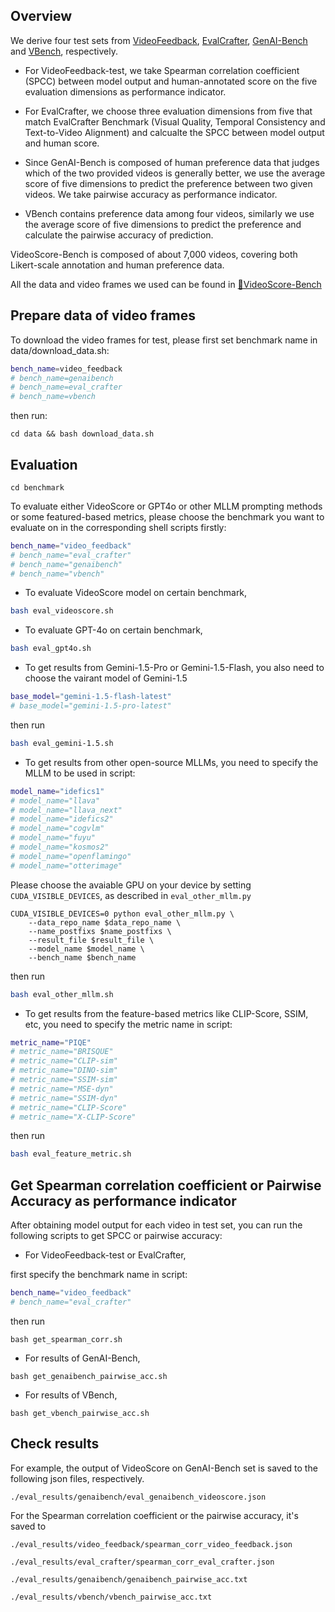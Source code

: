 ## Overview
We derive four test sets from 
[VideoFeedback](https://huggingface.co/datasets/TIGER-Lab/VideoFeedback), 
[EvalCrafter](https://github.com/evalcrafter/EvalCrafter), 
[GenAI-Bench](https://huggingface.co/datasets/TIGER-Lab/GenAI-Bench) and 
[VBench](https://github.com/Vchitect/VBench), respectively. 

- For VideoFeedback-test, we take Spearman correlation coefficient (SPCC) between model output and human-annotated score on the five evaluation dimensions as performance indicator.

- For EvalCrafter, we choose three evaluation dimensions from five that match EvalCrafter Benchmark (Visual Quality, Temporal Consistency and Text-to-Video Alignment) and calcualte the SPCC between model output and human score.

- Since GenAI-Bench is composed of human preference data that judges which of the two provided videos is
generally better, we use the average score of five dimensions to predict the preference between two given videos. We take pairwise accuracy as performance indicator.

- VBench contains preference data among four videos, similarly we use the average score of five dimensions to predict the preference and calculate the pairwise accuracy of prediction.

VideoScore-Bench is composed of about 7,000 videos, covering both Likert-scale annotation and human preference data. 

All the data and video frames we used can be found in [🤗VideoScore-Bench](https://huggingface.co/datasets/TIGER-Lab/VideoScore-Bench)

## Prepare data of video frames
To download the video frames for test, please first set benchmark name in data/download_data.sh: 
```bash
bench_name=video_feedback
# bench_name=genaibench
# bench_name=eval_crafter
# bench_name=vbench
```
then run: 
```
cd data && bash download_data.sh
```

## Evaluation
```
cd benchmark
```
To evaluate either VideoScore or GPT4o or other MLLM prompting methods or some featured-based metrics,
please choose the benchmark you want to evaluate on in the corresponding shell scripts firstly:  
```bash
bench_name="video_feedback"
# bench_name="eval_crafter"
# bench_name="genaibench"
# bench_name="vbench"
```

- To evaluate VideoScore model on certain benchmark,
```bash
bash eval_videoscore.sh
```

- To evaluate GPT-4o on certain benchmark,
```bash
bash eval_gpt4o.sh
```

- To get results from Gemini-1.5-Pro or Gemini-1.5-Flash, you also need to choose the vairant model of Gemini-1.5
```bash
base_model="gemini-1.5-flash-latest"
# base_model="gemini-1.5-pro-latest"
```
then run 
```bash
bash eval_gemini-1.5.sh
```


- To get results from other open-source MLLMs, you need to specify the MLLM to be used in script:
```bash
model_name="idefics1"
# model_name="llava"
# model_name="llava_next"
# model_name="idefics2"
# model_name="cogvlm"
# model_name="fuyu"
# model_name="kosmos2"
# model_name="openflamingo"
# model_name="otterimage"
```  
Please choose the avaiable GPU on your device by setting ```CUDA_VISIBLE_DEVICES```, as described in ```eval_other_mllm.py```

```
CUDA_VISIBLE_DEVICES=0 python eval_other_mllm.py \
    --data_repo_name $data_repo_name \
    --name_postfixs $name_postfixs \
    --result_file $result_file \
    --model_name $model_name \
    --bench_name $bench_name
```

then run 
```bash
bash eval_other_mllm.sh
```

- To get results from the feature-based metrics like CLIP-Score, SSIM, etc, 
you need to specify the metric name in script:
```bash
metric_name="PIQE"
# metric_name="BRISQUE"
# metric_name="CLIP-sim"
# metric_name="DINO-sim"
# metric_name="SSIM-sim"
# metric_name="MSE-dyn"
# metric_name="SSIM-dyn"
# metric_name="CLIP-Score"
# metric_name="X-CLIP-Score"
```
then run 
```bash
bash eval_feature_metric.sh
```

## Get Spearman correlation coefficient or Pairwise Accuracy as performance indicator

After obtaining model output for each video in test set, you can run the following scripts to get SPCC or pairwise accuracy: 
- For VideoFeedback-test or EvalCrafter,

first specify the benchmark name in script:
```bash
bench_name="video_feedback"
# bench_name="eval_crafter"
```
then run
```
bash get_spearman_corr.sh
```

- For results of GenAI-Bench, 
```
bash get_genaibench_pairwise_acc.sh
```

- For results of VBench, 
```
bash get_vbench_pairwise_acc.sh
```

## Check results
For example, the output of VideoScore on GenAI-Bench set is saved to the following json files, respectively.
```
./eval_results/genaibench/eval_genaibench_videoscore.json
```

For the Spearman correlation coefficient or the pairwise accuracy, it's saved to 
```
./eval_results/video_feedback/spearman_corr_video_feedback.json
```
```
./eval_results/eval_crafter/spearman_corr_eval_crafter.json
```
```
./eval_results/genaibench/genaibench_pairwise_acc.txt
```
```
./eval_results/vbench/vbench_pairwise_acc.txt
```
